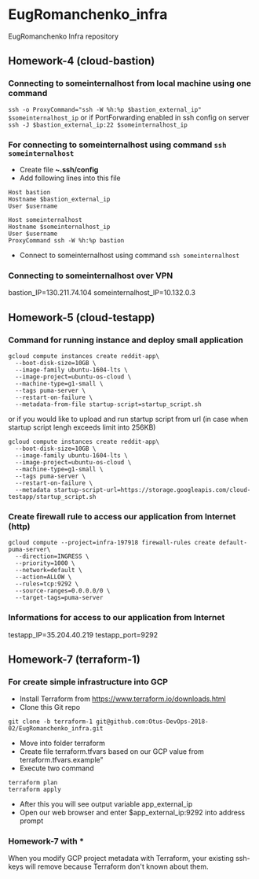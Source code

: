 # EugRomanchenko_infra
EugRomanchenko Infra repository
## Homework-4 (cloud-bastion)
### Connecting to someinternalhost from local machine using one command
`ssh -o ProxyCommand="ssh -W %h:%p $bastion_external_ip" $someinternalhost_ip`
or if PortForwarding enabled in ssh config on server 
`ssh -J $bastion_external_ip:22 $someinternalhost_ip`
### For connecting to someinternalhost using command `ssh someinternalhost`
* Create file **~.ssh/config** 
* Add following lines into this file
```
Host bastion
Hostname $bastion_external_ip
User $username

Host someinternalhost
Hostname $someinternalhost_ip
User $username
ProxyCommand ssh -W %h:%p bastion
```
* Connect to someinternalhost using command
`ssh someinternalhost`
### Connecting to someinternalhost over VPN
bastion_IP=130.211.74.104
someinternalhost_IP=10.132.0.3
## Homework-5 (cloud-testapp)
### Command for running instance and deploy small application
```
gcloud compute instances create reddit-app\
  --boot-disk-size=10GB \
  --image-family ubuntu-1604-lts \
  --image-project=ubuntu-os-cloud \
  --machine-type=g1-small \
  --tags puma-server \
  --restart-on-failure \
  --metadata-from-file startup-script=startup_script.sh 
```
or if you would like to upload and run startup script from url (in case when startup script lengh exceeds limit into 256KB)
```
gcloud compute instances create reddit-app\
  --boot-disk-size=10GB \
  --image-family ubuntu-1604-lts \
  --image-project=ubuntu-os-cloud \
  --machine-type=g1-small \
  --tags puma-server \
  --restart-on-failure \
  --metadata startup-script-url=https://storage.googleapis.com/cloud-testapp/startup_script.sh
```
### Create firewall rule to access our application from Internet (http)
```
gcloud compute --project=infra-197918 firewall-rules create default-puma-server\
  --direction=INGRESS \
  --priority=1000 \
  --network=default \
  --action=ALLOW \
  --rules=tcp:9292 \
  --source-ranges=0.0.0.0/0 \
  --target-tags=puma-server 
```
### Informations for access to our application from Internet
testapp_IP=35.204.40.219
testapp_port=9292
## Homework-7 (terraform-1)
### For create simple infrastructure into GCP
* Install Terraform from https://www.terraform.io/downloads.html
* Clone this Git repo
```
git clone -b terraform-1 git@github.com:Otus-DevOps-2018-02/EugRomanchenko_infra.git
```
* Move into folder terraform
* Create file terraform.tfvars based on our GCP value from terraform.tfvars.example"
* Execute two command
```
terraform plan
terraform apply
```
* After this you will see output variable app_external_ip 
* Open our web browser and enter $app_external_ip:9292 into address prompt 
### Homework-7 with *
When you modify GCP project metadata with Terraform, your existing ssh-keys will remove because Terraform don't known about them.
